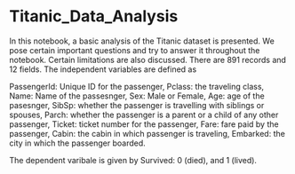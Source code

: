 # Titanic_Data_Analysis
In this notebook, a basic analysis of the Titanic dataset is presented. We pose certain important questions and try to answer it throughout the notebook. Certain limitations are also discussed. There are 891 records and 12 fields. The independent variables are defined as 


PassengerId: Unique ID for the passenger, Pclass: the traveling class, Name: Name of the passesnger, Sex: Male or Female, Age: age of the pasesnger, SibSp: whether the passenger is travelling with siblings or spouses, Parch: whether the passenger is a parent or a child of any other passenger, Ticket: ticket number for the passenger, Fare: fare paid by the passenger, Cabin: the cabin in which passenger is traveling, Embarked: the city in which the passenger boarded.

The dependent varibale is given by Survived: 0 (died), and 1 (lived).



